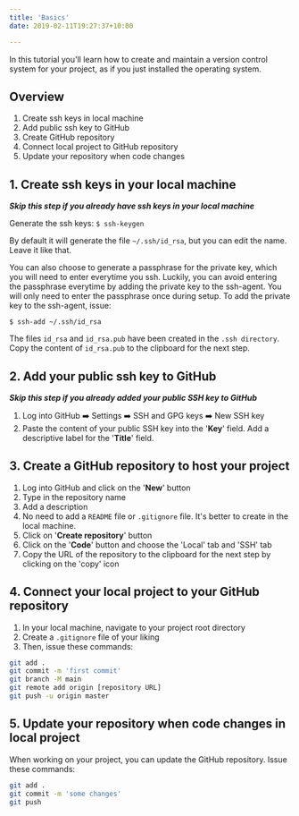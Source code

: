 ```yaml
---
title: 'Basics'
date: 2019-02-11T19:27:37+10:00

---
```


In this tutorial you'll learn how to create and maintain a version control system for your project, as if you just installed the operating system.

## Overview

1. Create ssh keys in local machine
2. Add public ssh key to GitHub
3. Create GitHub repository
4. Connect local project to GitHub repository
5. Update your repository when code changes 


## 1. Create ssh keys in your local machine
***Skip this step if you already have ssh keys in your local machine***

Generate the ssh keys: `$ ssh-keygen`

By default it will generate the file `~/.ssh/id_rsa`, but you can edit the name. Leave it like that.

You can also choose to generate a passphrase for the private key, which you will need to enter everytime you ssh. Luckily, you can avoid entering the passphrase everytime by adding the private key to the ssh-agent. You will only need to enter the passphrase once during setup. To add the private key to the ssh-agent, issue:

`$ ssh-add ~/.ssh/id_rsa`

The files `id_rsa` and `id_rsa.pub` have been created in the `.ssh directory`. Copy the content of `id_rsa.pub` to the clipboard for the next step.

## 2. Add your public ssh key to GitHub
***Skip this step if you already added your public SSH key to GitHub***

1. Log into GitHub ➡️  Settings ➡️  SSH and GPG keys ➡️  New SSH key
2. Paste the content of your public SSH key into the '**Key**' field. Add a descriptive label for the '**Title**' field.

## 3. Create a GitHub repository to host your project
1. Log into GitHub and click on the '**New**' button 
2. Type in the repository name
3. Add a description
4. No need to add a `README` file or `.gitignore` file. It's better to create in the local machine.
5. Click on '**Create repository**' button
6. Click on the '**Code**' button and choose the 'Local' tab and 'SSH' tab
7. Copy the URL of the repository to the clipboard for the next step by clicking on the 'copy' icon

## 4. Connect your local project to your GitHub repository
1. In your local machine, navigate to your project root directory
2. Create a `.gitignore` file of your liking
3. Then, issue these commands:
```bash
git add .
git commit -m 'first commit'
git branch -M main
git remote add origin [repository URL] 
git push -u origin master
```

## 5. Update your repository when code changes in local project 
When working on your project, you can update the GitHub repository. Issue these commands:

```bash
git add .
git commit -m 'some changes'
git push
```
